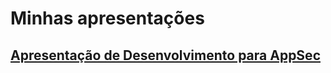 # Minhas apresentações

## [Apresentação de Desenvolvimento para AppSec](/2024/26.06%20-%20%20Dev%20para%20AppSec/README.MD)